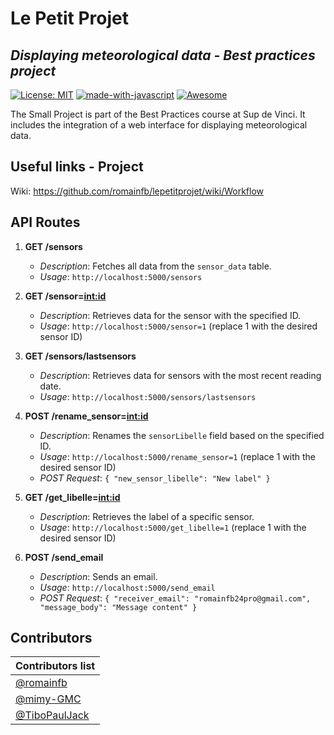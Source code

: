 # Le Petit Projet
## _Displaying meteorological data - **Best practices** project_

 [![License: MIT](https://img.shields.io/badge/License-MIT-yellow.svg)](https://opensource.org/licenses/MIT) [![made-with-javascript](https://img.shields.io/badge/Made%20with-JavaScript-1f425f.svg)](https://www.javascript.com) [![Awesome](https://awesome.re/badge.svg)](https://romainfb.github.com/lepetitprojet/)

The Small Project is part of the Best Practices course at Sup de Vinci. It includes the integration of a web interface for displaying meteorological data.

## Useful links - Project

Wiki: https://github.com/romainfb/lepetitprojet/wiki/Workflow

## API Routes

1. **GET /sensors**
   - *Description*: Fetches all data from the `sensor_data` table.
   - *Usage*: `http://localhost:5000/sensors`

2. **GET /sensor=<int:id>**
   - *Description*: Retrieves data for the sensor with the specified ID.
   - *Usage*: `http://localhost:5000/sensor=1` (replace 1 with the desired sensor ID)

3. **GET /sensors/lastsensors**
   - *Description*: Retrieves data for sensors with the most recent reading date.
   - *Usage*: `http://localhost:5000/sensors/lastsensors`

4. **POST /rename_sensor=<int:id>**
   - *Description*: Renames the `sensorLibelle` field based on the specified ID.
   - *Usage*: `http://localhost:5000/rename_sensor=1` (replace 1 with the desired sensor ID)
   - *POST Request*: `{ "new_sensor_libelle": "New label" }`

5. **GET /get_libelle=<int:id>**
   - *Description*: Retrieves the label of a specific sensor.
   - *Usage*: `http://localhost:5000/get_libelle=1` (replace 1 with the desired sensor ID)

6. **POST /send_email**
   - *Description*: Sends an email.
   - *Usage*: `http://localhost:5000/send_email`
   - *POST Request*: `{ "receiver_email": "romainfb24pro@gmail.com", "message_body": "Message content" }`

## Contributors

| Contributors list     |
| ------------- |
|[@romainfb](https://github.com/romainfb)|
|[@mimy-GMC](https://github.com/mimy-GMC) |
|[@TiboPaulJack](https://github.com/TiboPaulJack) |
